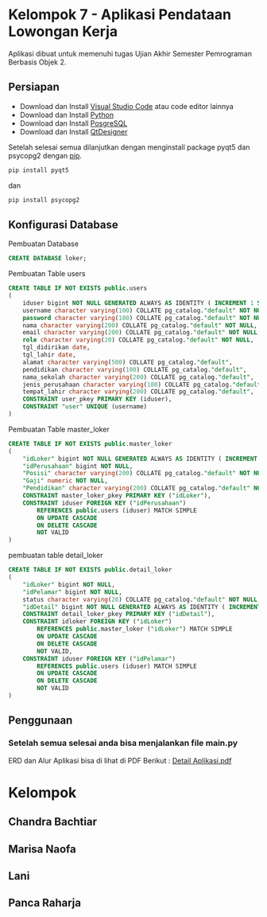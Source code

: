 # Kelompok 7 - Aplikasi Pendataan Lowongan Kerja 

Aplikasi dibuat untuk memenuhi tugas Ujian Akhir Semester Pemrograman Berbasis Objek 2. 

## Persiapan

* Download dan Install [Visual Studio Code](https://code.visualstudio.com/) atau code editor lainnya
* Download dan Install [Python](https://www.python.org)
* Download dan Install [PosgreSQL](https://www.postgresql.org)
* Download dan Install [QtDesigner](https://build-system.fman.io/qt-designer-download)

Setelah selesai semua dilanjutkan dengan menginstall package pyqt5 dan psycopg2 dengan [pip](https://pip.pypa.io/en/stable/).

```bash
pip install pyqt5
```
dan
```bash
pip install psycopg2
```

## Konfigurasi Database

Pembuatan Database
```sql
CREATE DATABASE loker;
```
Pembuatan Table users
```sql
CREATE TABLE IF NOT EXISTS public.users
(
    iduser bigint NOT NULL GENERATED ALWAYS AS IDENTITY ( INCREMENT 1 START 1 MINVALUE 1 MAXVALUE 999999 CACHE 1 ),
    username character varying(100) COLLATE pg_catalog."default" NOT NULL,
    password character varying(100) COLLATE pg_catalog."default" NOT NULL,
    nama character varying(200) COLLATE pg_catalog."default" NOT NULL,
    email character varying(200) COLLATE pg_catalog."default" NOT NULL,
    role character varying(20) COLLATE pg_catalog."default" NOT NULL,
    tgl_didirikan date,
    tgl_lahir date,
    alamat character varying(500) COLLATE pg_catalog."default",
    pendidikan character varying(100) COLLATE pg_catalog."default",
    nama_sekolah character varying(200) COLLATE pg_catalog."default",
    jenis_perusahaan character varying(100) COLLATE pg_catalog."default",
    tempat_lahir character varying(200) COLLATE pg_catalog."default",
    CONSTRAINT user_pkey PRIMARY KEY (iduser),
    CONSTRAINT "user" UNIQUE (username)
)
```
Pembuatan Table master_loker
```sql
CREATE TABLE IF NOT EXISTS public.master_loker
(
    "idLoker" bigint NOT NULL GENERATED ALWAYS AS IDENTITY ( INCREMENT 1 START 1 MINVALUE 1 MAXVALUE 99999 CACHE 1 ),
    "idPerusahaan" bigint NOT NULL,
    "Posisi" character varying(200) COLLATE pg_catalog."default" NOT NULL,
    "Gaji" numeric NOT NULL,
    "Pendidikan" character varying(200) COLLATE pg_catalog."default" NOT NULL,
    CONSTRAINT master_loker_pkey PRIMARY KEY ("idLoker"),
    CONSTRAINT iduser FOREIGN KEY ("idPerusahaan")
        REFERENCES public.users (iduser) MATCH SIMPLE
        ON UPDATE CASCADE
        ON DELETE CASCADE
        NOT VALID
)
```
pembuatan table detail_loker
```sql
CREATE TABLE IF NOT EXISTS public.detail_loker
(
    "idLoker" bigint NOT NULL,
    "idPelamar" bigint NOT NULL,
    status character varying(20) COLLATE pg_catalog."default" NOT NULL,
    "idDetail" bigint NOT NULL GENERATED ALWAYS AS IDENTITY ( INCREMENT 1 START 1 MINVALUE 1 MAXVALUE 99999 CACHE 1 ),
    CONSTRAINT detail_loker_pkey PRIMARY KEY ("idDetail"),
    CONSTRAINT idloker FOREIGN KEY ("idLoker")
        REFERENCES public.master_loker ("idLoker") MATCH SIMPLE
        ON UPDATE CASCADE
        ON DELETE CASCADE
        NOT VALID,
    CONSTRAINT iduser FOREIGN KEY ("idPelamar")
        REFERENCES public.users (iduser) MATCH SIMPLE
        ON UPDATE CASCADE
        ON DELETE CASCADE
        NOT VALID
)
```

## Penggunaan
### Setelah semua selesai anda bisa menjalankan file main.py 

ERD dan Alur Aplikasi bisa di lihat di PDF Berikut :
[Detail Aplikasi.pdf](https://github.com/chandra-bachtiar/PBO2-UAS/files/9143850/Detail.Aplikasi.pdf)



# Kelompok
## Chandra Bachtiar
## Marisa Naofa
## Lani
## Panca Raharja
